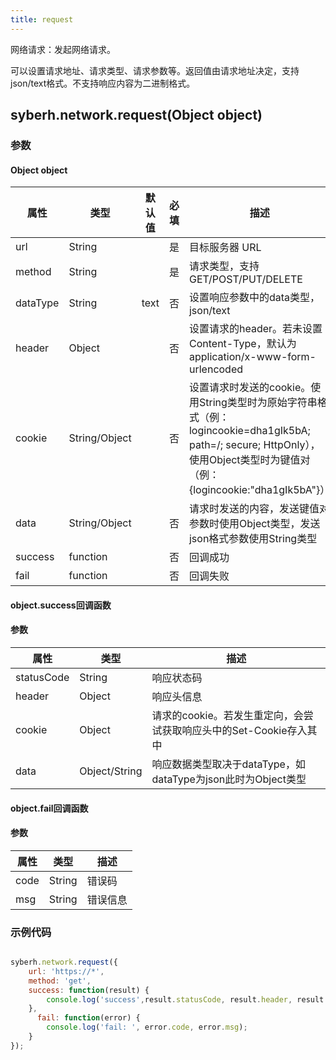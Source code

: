 ```yaml
---
title: request
---
```


网络请求：发起网络请求。

可以设置请求地址、请求类型、请求参数等。返回值由请求地址决定，支持json/text格式。不支持响应内容为二进制格式。

<!-- 支持`Promise` 使用。 -->


## syberh.network.request(Object object)
### 参数
#### Object object
| 属性     | 类型   | 默认值  |  必填 | 描述                         |
| ---------- | ------- | -------- | ---------------- | ----------------------------------
| url | String |  | 是 | 目标服务器 URL |
| method | String | | 是 |请求类型，支持GET/POST/PUT/DELETE |
| dataType | String | text | 否 | 设置响应参数中的data类型，json/text |
| header | Object | | 否 | 设置请求的header。若未设置Content-Type，默认为 application/x-www-form-urlencoded |
| cookie | String/Object | | 否 | 设置请求时发送的cookie。使用String类型时为原始字符串格式（例：logincookie=dha1gIk5bA; path=/; secure; HttpOnly），使用Object类型时为键值对（例：{logincookie:"dha1gIk5bA"}） |
| data | String/Object | | 否 | 请求时发送的内容，发送键值对参数时使用Object类型，发送json格式参数使用String类型 |
| success | function |  |  否     | 回调成功      |
| fail   | function |  |  否     | 回调失败      |


#### object.success回调函数
#### 参数
| 属性 | 类型  | 描述 |
| -- | -- | -- |
| statusCode | String | 响应状态码 |
| header | Object  | 响应头信息 |
| cookie | Object  | 请求的cookie。若发生重定向，会尝试获取响应头中的Set-Cookie存入其中 |
| data | Object/String  | 响应数据类型取决于dataType，如dataType为json此时为Object类型 |


#### object.fail回调函数
#### 参数
| 属性 | 类型  | 描述 |
| -- | -- | -- |
| code | String | 错误码 |
| msg | String  | 错误信息 |


### 示例代码

```javascript

syberh.network.request({
    url: 'https://*',
    method: 'get',
    success: function(result) {
        console.log('success',result.statusCode, result.header, result.cookie, result.data);
    },
      fail: function(error) {
        console.log('fail: ', error.code, error.msg);
    }
});
```

<!-- #### Promise
```javascript
syberh.network.request({
        url: 'https://*',
    }).then(function(result) {
        console.log('success',result); 
    }).catch(function(error) {
        console.log('fail: ', error.code, error.msg);
    });
``` -->

